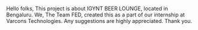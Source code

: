 Hello folks, This project is about IGYNT BEER LOUNGE, located in Bengaluru. We, The Team FED, created this as a part of our internship at Varcons Technologies. 
Any suggestions are highly appreciated.
Thank you.
